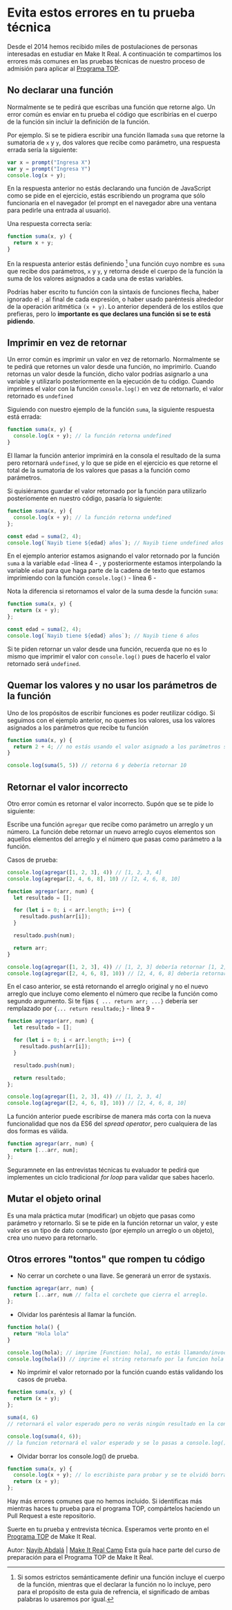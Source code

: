 # Evita estos errores en tu prueba técnica

Desde el 2014 hemos recibido miles de postulaciones de personas interesadas en estudiar en Make It Real. A continuación te compartimos los errores más comunes en las pruebas técnicas de nuestro proceso de admisión para aplicar al [Programa TOP](http://makeitreal.camp/top).

## No declarar una función

Normalmente se te pedirá que escribas una función que retorne algo. Un error común es enviar en tu prueba el código que escribirías en el cuerpo de la función sin incluir la definición de la función.

Por ejemplo. Si se te pidiera escribir una función llamada `suma` que retorne la sumatoria de `x` y `y`, dos valores que recibe como parámetro, una respuesta errada sería la siguiente:

```js
var x = prompt("Ingresa X")
var y = prompt("Ingresa Y")
console.log(x + y);
```

En la respuesta anterior no estás declarando una función de JavaScript como se pide en el ejercicio, estás escribiendo un programa que sólo funcionaría en el navegador (el prompt en el navegador abre una ventana para pedirle una entrada al usuario).

Una respuesta correcta sería:

```js
function suma(x, y) {
  return x + y;
}
```

En la respuesta anterior estás definiendo [^1] una función cuyo nombre es `suma` que recibe dos parámetros, `x` y `y`, y retorna desde el cuerpo de la función la suma de los valores asignados a cada una de estas variables.

Podrías haber escrito tu función con la sintaxis de funciones flecha, haber ignorado el  `;` al final de cada expresión, o haber usado paréntesis alrededor de la operación aritmética `(x + y)`. Lo anterior dependerá de los estilos que prefieras, pero lo **importante es que declares una función si se te está pidiendo**.

[^1]: Si somos estrictos semánticamente definir una función incluye el cuerpo de la función, mientras que el declarar la función no lo incluye, pero para el propósito de esta guia de refrencia, el significado de ambas palabras lo usaremos por igual. 

## Imprimir en vez de retornar

Un error común es imprimir un valor en vez de retornarlo. Normalmente se te pedirá que retornes un valor desde una función, no imprimirlo. Cuando retornas un valor desde la función, dicho valor podrías asignarlo a una variable y utilizarlo posteriormente en la ejecución de tu código. Cuando imprimes el valor con la función `console.log()` en vez de retornarlo, el valor retornado es `undefined`

Siguiendo con nuestro ejemplo de la función `suma`, la siguiente respuesta está errada:

```js
function suma(x, y) {
  console.log(x + y); // la función retorna undefined
}
```

El llamar la función anterior imprimirá en la consola el resultado de la suma pero retornará `undefined`, y lo que se pide en el ejercicio es que retorne el total de la sumatoria de los valores que pasas a la función como parámetros.

Si quisiéramos guardar el valor retornado por la función para utilizarlo posteriomente en nuestro código, pasaría lo siguiente:


```javascript
function suma(x, y) {
  console.log(x + y); // la función retorna undefined
};

const edad = suma(2, 4);
console.log(`Nayib tiene ${edad} años`); // Nayib tiene undefined años
```
En el ejemplo anterior estamos asignando el valor retornado por la función `suma` a la variable `edad` -línea 4 - , y posteriormente estamos interpolando la variable `edad` para que haga parte de la cadena de texto que estamos imprimiendo con la función `console.log()` - línea 6 - 

Nota la diferencia si retornamos el valor de la suma desde la función `suma`:

```js
function suma(x, y) {
  return (x + y);
};

const edad = suma(2, 4);
console.log(`Nayib tiene ${edad} años`); // Nayib tiene 6 años
```

Si te piden retornar un valor desde una función, recuerda que no es lo mismo que imprimir el valor con `console.log()` pues de hacerlo el valor retornado será `undefined`. 

## Quemar los valores y no usar los parámetros de la función

Uno de los propósitos de escribir funciones es poder reutilizar código. Si seguimos con el ejemplo anterior, no quemes los valores, usa los valores asignados a los parámetros que recibe tu función

```js
function suma(x, y) {
  return 2 + 4; // no estás usando el valor asignado a los parámetros sino retornando los que "quemaste"
}

console.log(suma(5, 5)) // retorna 6 y debería retornar 10
```

## Retornar el valor incorrecto

Otro error común es retornar el valor incorrecto. Supón que se te pide lo siguiente:

Escribe una función `agregar` que recibe como parámetro un arreglo y un número. La función debe retornar un nuevo arreglo cuyos elementos son aquellos elementos del arreglo y el número que pasas como parámetro a la función. 

Casos de prueba:

```js
console.log(agregar([1, 2, 3], 4)) // [1, 2, 3, 4]
console.log(agregar[2, 4, 6, 8], 10) // [2, 4, 6, 8, 10]
```

```js
function agregar(arr, num) {
  let resultado = [];

  for (let i = 0; i < arr.length; i++) {
    resultado.push(arr[i]);
  }

  resultado.push(num);

  return arr;
}

console.log(agregar([1, 2, 3], 4)) // [1, 2, 3] debería retornar [1, 2, 3, 4]
console.log(agregar([2, 4, 6, 8], 10)) // [2, 4, 6, 8] debería retornar [2, 4, 6, 8, 10]
```

En el caso anterior, se está retornando el arreglo original y no el nuevo arreglo que incluye como elemento el número que recibe la función como segundo argumento. Si te fijas `{ ... return arr; ...}` debería ser remplazado por `{... return resultado;}` - línea 9 -

```js
function agregar(arr, num) {
  let resultado = [];

  for (let i = 0; i < arr.length; i++) {
    resultado.push(arr[i]);
  }

  resultado.push(num);

  return resultado;
};

console.log(agregar([1, 2, 3], 4)) // [1, 2, 3, 4]
console.log(agregar([2, 4, 6, 8], 10)) // [2, 4, 6, 8, 10]
```

La función anterior puede escribirse de manera más corta con la nueva funcionalidad que nos da ES6 del *spread operator*, pero cualquiera de las dos formas es válida.

```js
function agregar(arr, num) {
  return [...arr, num];
};
```

Seguramnete en las entrevistas técnicas tu evaluador te pedirá que implementes un ciclo tradicional *for loop* para validar que sabes hacerlo. 

## Mutar el objeto orinal

Es una mala práctica mutar (modificar) un objeto que pasas como parámetro y retornarlo. Si se te pide en la función retornar un valor, y este valor es un tipo de dato compuesto (por ejemplo un arreglo o un objeto), crea uno nuevo para retornarlo. 


## Otros errores "tontos" que rompen tu código

* No cerrar un corchete o una llave. Se generará un error de systaxis. 

```js
function agregar(arr, num) {
  return [...arr, num // falta el corchete que cierra el arreglo.
};
```
* Olvidar los paréntesis al llamar la función.

```js
function hola() {
  return "Hola lola"
}

console.log(hola); // imprime [Function: hola], no estás llamando/invocando la función
console.log(hola()) // imprime el string retornafo por la funcion hola
```


* No imprimir el valor retornado por la función cuando estás validando los casos de prueba.

```js
function suma(x, y) {
  return (x + y);
};

suma(4, 6) 
// retornará el valor esperado pero no verás ningún resultado en la consola. 

console.log(suma(4, 6));
// la funcion retornará el valor esperado y se lo pasas a console.log() para poder validar que es el esperado
```

* Olvidar borrar los console.log() de prueba. 

```js
function suma(x, y) {
  console.log(x + y); // lo escribiste para probar y se te olvidó borrarlo. 
  return (x + y);
};
```

Hay más errores comunes que no hemos incluido. Si identificas más mientras haces tu prueba para el programa TOP, compártelos haciendo un Pull Request a este repositorio. 

Suerte en tu prueba y entrevista técnica. Esperamos verte pronto en el [Programa TOP](http://www.makeitreal.camp/top) de Make It Real.



Autor: [Nayib Abdalá](https://www.linkedin.com/in/nayibabdala/) | [Make It Real Camp](http://www.makeitreal.camp/top)
Esta guía hace parte del curso de preparación para el Programa TOP de Make It Real.
